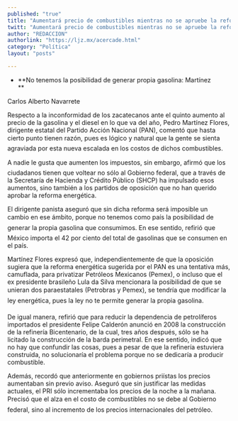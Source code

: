 ```yaml
---
published: "true"
title: "Aumentará precio de combustibles mientras no se apruebe la reforma energética: PAN"
twitt: "Aumentará precio de combustibles mientras no se apruebe la reforma energética: PAN"
author: "REDACCION"
authorlink: "https://ljz.mx/acercade.html"
category: "Política"
layout: "posts"

---
```


*   **No tenemos la posibilidad de generar propia gasolina: Martínez    
    **


  Carlos Alberto Navarrete



  Respecto a la inconformidad de los zacatecanos ante el quinto aumento al precio de la gasolina y el diesel en lo que va del año, Pedro Martínez Flores, dirigente estatal del Partido Acción Nacional (PAN), comentó que hasta cierto punto tienen razón, pues es lógico y natural que la gente se sienta agraviada por esta nueva escalada en los costos de dichos combustibles.


A nadie le gusta que aumenten los impuestos, sin embargo, afirmó que los ciudadanos tienen que voltear no sólo al Gobierno federal, que a través de la Secretaría de Hacienda y Crédito Público (SHCP) ha impulsado esos aumentos, sino también a los partidos de oposición que no han querido aprobar la reforma energética.


  El dirigente panista aseguró que sin dicha reforma será imposible un cambio en ese ámbito, porque no tenemos como país la posibilidad de generar la propia gasolina que consumimos. En ese sentido, refirió que México importa el 42 por ciento del total de gasolinas que se consumen en el país.



  Martínez Flores expresó que, independientemente de que la oposición sugiera que la reforma energética sugerida por el PAN es una tentativa más, camuflada, para privatizar Petróleos Mexicanos (Pemex), o incluso que el ex presidente brasileño Lula da Silva mencionara la posibilidad de que se unieran dos paraestatales (Petrobras y Pemex), se tendría que modificar la ley energética, pues la ley no te permite generar la propia gasolina.



  De igual manera, refirió que para reducir la dependencia de petrolíferos importados el presidente Felipe Calderón anunció en 2008 la construcción de la refinería Bicentenario, de la cual, tres años después, sólo se ha licitado la construcción de la barda perimetral. En ese sentido, indicó que no hay que confundir las cosas, pues a pesar de que la refinería estuviera construida, no solucionaría el problema porque no se dedicaría a producir combustible.



  Además, recordó que anteriormente en gobiernos priístas los precios aumentaban sin previo aviso. Aseguró que sin justificar las medidas actuales, el PRI sólo incrementaba los precios de la noche a la mañana. Precisó que el alza en el costo de combustibles no se debe al Gobierno federal, sino al incremento de los precios internacionales del petróleo.

